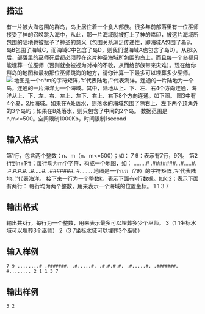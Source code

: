 ## 描述

有一片被大海包围的群岛，岛上居住着一个食人部族。很多年前部落里有一位巫师接受了神的召唤跳入海中，从此，那一片海域就被打上了神的烙印，被这片海域所包围的陆地也被赋予了神圣的意义（包围关系满足传递性，即海域A包围了岛B，岛B包围了海域C，而海域C中包含了岛D，则我们说海域A也包含了岛D）。从那以后，部落里的巫师死后都必须葬在这片神圣海域所包围的岛上，而且每一个岛都只能埋葬一位巫师（否则就会被视为对神的不敬，从而给部族带来灾难）。现在给你群岛的地图和最初那位巫师跳海的地方，请你计算一下最多可以埋葬多少巫师。 <img border=0 src=http://60.191.162.158:8080/JudgeOnline/images/P1522.png> 地图是一个n*m的字符矩阵，’#’代表陆地，’.’代表海洋。连通的一片陆地为一个岛，连通的一片海洋为一个海域。其中，陆地从上、下、左、右4个方向连通，海洋从上、下、左、右、左上、左下、右上、右下8个方向连通。如下图。 图3中有4个岛，2片海域。如果在A处落水，则落水的海域包围了除右上、左下两个顶角外的3个岛屿；如果在B处落水，则只包含了中间的2个岛。 数据范围是n,m<=500。空间限制1000Kb，时间限制1second 

## 输入格式

第1行，包含两个整数：n、m（n、m<=500）；如： 7 9：表示有7行，9列。 第2行到n+1行；每行均为m个字符，构成一个地图，如： ........# .#######. .#.....#. .#.#.#.#. .#.....#. .#######. #........ 地图是一个n*m（7*9）的字符矩阵，’#’代表陆地，’.’代表海洋。 接下来一行为一个整数k，表示下面有k行数据。如k:2；表示下面有两行： 每行均为两个整数，用来表示一个海域的位置坐标。 1 1 3 7 

## 输出格式

输出共k行，每行为一个整数，用来表示最多可以埋葬多少个巫师。 3（1 1坐标水域可以埋葬3个巫师） 2（3 7坐标水域可以埋葬3个巫师） 

## 输入样例

```plaintext
7 9 ........# .#######. .#.....#. .#.#.#.#. .#.....#. .#######. #........ 2 1 1 3 7 
```

## 输出样例

```plaintext
3 2 
```



 



 

